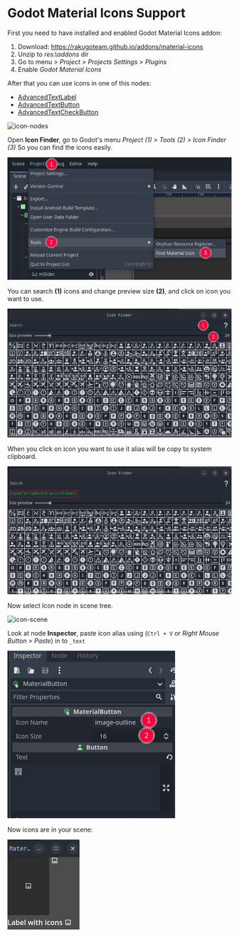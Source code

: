 # Godot Material Icons Support

First you need to have installed and enabled Godot Material Icons addon:

1. Download: <https://rakugoteam.github.io/addons/material-icons>
2. Unzip to *res:\\addons* dir
3. Go to menu > *Project > Projects Settings > Plugins*
4. Enable *Godot Material Icons*

After that you can use icons in  one of this nodes:
- [AdvancedTextLabel]
- [AdvancedTextButton]
- [AdvancedTextCheckButton]

![icon-nodes]

Open **Icon Finder**, go to Godot's menu
_Project (1) > Tools (2) > Icon Finder (3)_
So you can find the icons easily.

![icon-finder-menu-screenshot]

You can search **(1)** icons and change preview size **(2)**,
and click on icon you want to use.

![icon-finder-screenshot]

When you click on icon you want to
use it alias will be copy to system clipboard.

![icon-finder-copy]

Now select Icon node in scene tree.

![icon-scene]

Look at node **Inspector**, paste icon alias using
(`Ctrl + V` or *Right Mouse Button > Paste*)
in to `_text`

![icon-inspector]

Now icons are in your scene:

![addon-in-action]

[addon-in-action]:assets/addon-in-action.png
[icon-inspector]:assets/icon-inspector.png
[icon-scene]:assets/icon-scene.png
[icon-nodes]:assets/icon-nodes.png
[icon-finder-copy]:assets/icon-finder-copy.png
[icon-finder-menu-screenshot]:assets/icon-finder-menu.png
[icon-finder-screenshot]:assets/icon-finder.png
[AdvancedTextLabel]: AdvancedTextLabel.md
[AdvancedTextButton]: AdvancedTextButton.md
[AdvancedTextCheckButton]: AdvancedTextCheckButton.md